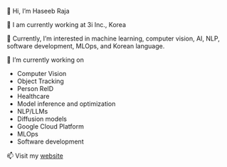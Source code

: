 👋 Hi, I’m Haseeb Raja

🔭 I am currently working at 3i Inc., Korea

👀 Currently, I’m interested in machine learning, computer vision, AI, NLP, software development, MLOps, and Korean language.

🌱 I’m currently working on
 - Computer Vision 
 - Object Tracking
 - Person ReID
 - Healthcare
 - Model inference and optimization
 - NLP/LLMs
 - Diffusion models
 - Google Cloud Platform
 - MLOps
 - Software development

📫 Visit my [website](http://pytholic-homepage.vercel.app/)

<!---
rajahaseeb147/rajahaseeb147 is a ✨ special ✨ repository because its `README.md` (this file) appears on your GitHub profile.
You can click the Preview link to take a look at your changes.
--->
